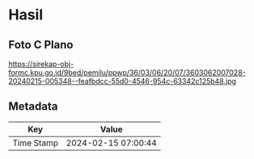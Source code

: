 # Hasil

## Foto C Plano

https://sirekap-obj-formc.kpu.go.id/9bed/pemilu/ppwp/36/03/06/20/07/3603062007028-20240215-005348--feafbdcc-55d0-4546-954c-63342c125b48.jpg


## Metadata

| Key        | Value               |
| ---------- | ------------------- |
| Time Stamp | 2024-02-15 07:00:44 |



